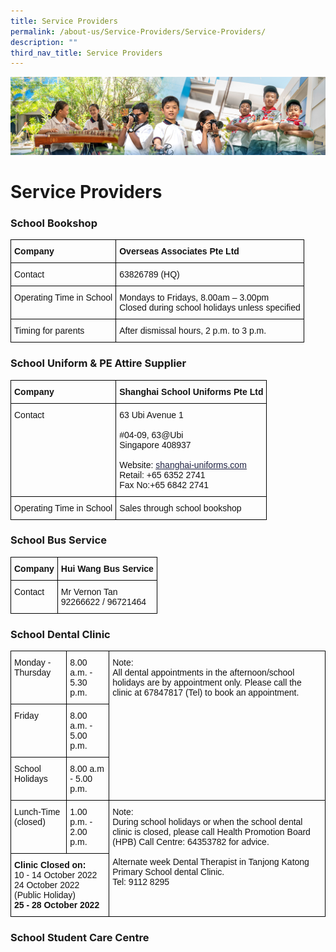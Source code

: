 ```yaml
---
title: Service Providers
permalink: /about-us/Service-Providers/Service-Providers/
description: ""
third_nav_title: Service Providers
---
```

![](/images/AboutUs.jpg)


Service Providers
=================

### **School Bookshop**

<style type="text/css">
.tg  {border-collapse:collapse;border-spacing:0;}
.tg td{border-color:black;border-style:solid;border-width:1px;font-family:Arial, sans-serif;font-size:14px;
  overflow:hidden;padding:10px 5px;word-break:normal;}
.tg th{border-color:black;border-style:solid;border-width:1px;font-family:Arial, sans-serif;font-size:14px;
  font-weight:normal;overflow:hidden;padding:10px 5px;word-break:normal;}
.tg .tg-clkh{color:#121212;font-weight:bold;text-align:left;vertical-align:top}
.tg .tg-kk00{color:#121212;text-align:left;vertical-align:top}
</style>
<table class="tg">
<thead>
  <tr>
    <th class="tg-clkh">Company</th>
    <th class="tg-clkh"> Overseas Associates Pte Ltd<br></th>
  </tr>
</thead>
<tbody>
  <tr>
    <td class="tg-kk00"><span style="font-weight:normal;color:#121212"> Contact</span></td>
    <td class="tg-kk00"><span style="font-weight:normal;color:#121212"> 63826789 (HQ)</span></td>
  </tr>
  <tr>
    <td class="tg-kk00"><span style="font-weight:normal;color:#121212"> Operating Time in School</span></td>
    <td class="tg-kk00"><span style="font-weight:normal;color:#121212"> Mondays to Fridays, 8.00am – 3.00pm</span><br><span style="font-weight:normal;color:#121212"> Closed during school holidays unless specified</span></td>
  </tr>
  <tr>
    <td class="tg-kk00"><span style="font-weight:normal;color:#121212"> Timing for parents</span></td>
    <td class="tg-kk00"><span style="font-weight:normal;color:#121212"> After dismissal hours, 2 p.m. to 3 p.m.</span></td>
  </tr>
</tbody>
</table>


### **School Uniform & PE Attire Supplier**

<style type="text/css">
.tg  {border-collapse:collapse;border-spacing:0;}
.tg td{border-color:black;border-style:solid;border-width:1px;font-family:Arial, sans-serif;font-size:14px;
  overflow:hidden;padding:10px 5px;word-break:normal;}
.tg th{border-color:black;border-style:solid;border-width:1px;font-family:Arial, sans-serif;font-size:14px;
  font-weight:normal;overflow:hidden;padding:10px 5px;word-break:normal;}
.tg .tg-clkh{color:#121212;font-weight:bold;text-align:left;vertical-align:top}
.tg .tg-kk00{color:#121212;text-align:left;vertical-align:top}
</style>
<table class="tg">
<thead>
  <tr>
    <th class="tg-clkh">Company</th>
    <th class="tg-clkh"> Shanghai School Uniforms Pte Ltd <br></th>
  </tr>
</thead>
<tbody>
  <tr>
    <td class="tg-kk00"><span style="font-weight:normal;color:#121212"> Contact</span></td>
    <td class="tg-kk00"><span style="font-weight:normal;color:#121212"> 63 Ubi Avenue 1</span><br><br><span style="font-weight:normal;color:#121212"> #04-09, 63@Ubi </span><br><span style="font-weight:normal;color:#121212"> Singapore 408937 </span><br><br><span style="font-weight:normal;color:#121212"> Website:</span> <a href="http://shanghai-uniforms.com/"><span style="font-weight:400;text-decoration:underline;color:#1F2243">shanghai-uniforms.com</span></a><br><span style="font-weight:normal;color:#121212"> Retail: +65 6352 2741</span><br><span style="font-weight:normal;color:#121212"> Fax No:+65 6842 2741</span></td>
  </tr>
  <tr>
    <td class="tg-kk00"><span style="font-weight:normal;color:#121212"> Operating Time in School</span></td>
    <td class="tg-kk00"><span style="font-weight:normal;color:#121212"> Sales through school bookshop</span></td>
  </tr>
</tbody>
</table>


### **School Bus Service**

<style type="text/css">
.tg  {border-collapse:collapse;border-spacing:0;}
.tg td{border-color:black;border-style:solid;border-width:1px;font-family:Arial, sans-serif;font-size:14px;
  overflow:hidden;padding:10px 5px;word-break:normal;}
.tg th{border-color:black;border-style:solid;border-width:1px;font-family:Arial, sans-serif;font-size:14px;
  font-weight:normal;overflow:hidden;padding:10px 5px;word-break:normal;}
.tg .tg-clkh{color:#121212;font-weight:bold;text-align:left;vertical-align:top}
.tg .tg-kk00{color:#121212;text-align:left;vertical-align:top}
</style>
<table class="tg">
<thead>
  <tr>
    <th class="tg-clkh"> Company</th>
    <th class="tg-clkh"> Hui Wang Bus Service</th>
  </tr>
</thead>
<tbody>
  <tr>
    <td class="tg-kk00"><span style="font-weight:normal;color:#121212"> Contact</span><br></td>
    <td class="tg-kk00"><span style="font-weight:normal;color:#121212"> Mr Vernon Tan</span><br><span style="font-weight:normal;color:#121212"> 92266622 / 96721464</span></td>
  </tr>
</tbody>
</table>


### **School Dental Clinic**

<style type="text/css">
.tg  {border-collapse:collapse;border-spacing:0;}
.tg td{border-color:black;border-style:solid;border-width:1px;font-family:Arial, sans-serif;font-size:14px;
  overflow:hidden;padding:10px 5px;word-break:normal;}
.tg th{border-color:black;border-style:solid;border-width:1px;font-family:Arial, sans-serif;font-size:14px;
  font-weight:normal;overflow:hidden;padding:10px 5px;word-break:normal;}
.tg .tg-clkh{color:#121212;font-weight:bold;text-align:left;vertical-align:top}
.tg .tg-kk00{color:#121212;text-align:left;vertical-align:top}
</style>
<table class="tg">
<thead>
  <tr>
    <th class="tg-kk00"><span style="font-weight:normal;color:#121212">Monday - Thursday</span></th>
    <th class="tg-kk00"><span style="font-weight:normal;color:#121212">8.00 a.m. - 5.30 p.m.</span></th>
    <th class="tg-kk00" rowspan="3"><span style="font-weight:normal;color:#121212">Note:</span> <br><span style="font-weight:normal;color:#121212">All dental appointments in the afternoon/school holidays are by appointment only. Please call the clinic at</span> 67847817 (Tel) <span style="font-weight:normal;color:#121212">to book an appointment.</span></th>
  </tr>
  <tr>
    <th class="tg-kk00"><span style="font-weight:normal;color:#121212">Friday</span></th>
    <th class="tg-kk00"><span style="font-weight:normal;color:#121212">8.00 a.m. - 5.00 p.m.</span></th>
  </tr>
  <tr>
    <th class="tg-kk00"><span style="font-weight:normal;color:#121212">School Holidays</span></th>
    <th class="tg-kk00"><span style="font-weight:normal;color:#121212">8.00 a.m - 5.00 p.m.</span></th>
  </tr>
</thead>
<tbody>
  <tr>
    <td class="tg-kk00"><span style="font-weight:normal;color:#121212">Lunch-Time (closed)</span></td>
    <td class="tg-kk00"><span style="font-weight:normal;color:#121212">1.00 p.m. - 2.00 p.m.</span></td>
    <td class="tg-kk00" rowspan="2"><span style="font-weight:normal;color:#121212">Note:</span> <br><span style="font-weight:normal;color:#121212">During school holidays or when the school dental clinic is closed, please call</span> Health Promotion Board (HPB) Call Centre: 64353782 <span style="font-weight:normal;color:#121212">for advice.</span><br><br><span style="font-weight:normal;color:#121212">Alternate week Dental Therapist in Tanjong Katong Primary School dental Clinic.</span><br><span style="font-weight:normal;color:#121212">Tel: 9112 8295</span></td>
  </tr>
  <tr>
    <td class="tg-clkh" colspan="2">Clinic Closed on:<br><span style="font-weight:normal;color:#121212">10 - 14 October 2022</span><br><span style="font-weight:normal;color:#121212">24 October 2022 (Public Holiday)</span><br>25 - 28 October 2022</td>
  </tr>
</tbody>
</table>


### **School Student Care Centre**